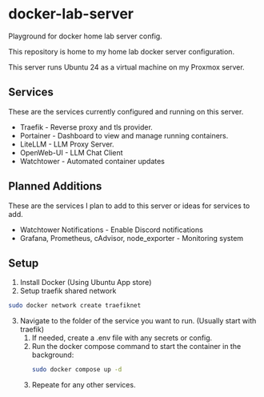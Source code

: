 # docker-lab-server

Playground for docker home lab server config.

This repository is home to my home lab docker server configuration.

This server runs Ubuntu 24 as a virtual machine on my Proxmox server.

## Services

These are the services currently configured and running on this server.

- Traefik - Reverse proxy and tls provider.
- Portainer - Dashboard to view and manage running containers.
- LiteLLM - LLM Proxy Server.
- OpenWeb-UI - LLM Chat Client
- Watchtower - Automated container updates

## Planned Additions

These are the services I plan to add to this server or ideas for services to add.

- Watchtower Notifications - Enable Discord notifications
- Grafana, Prometheus, cAdvisor, node_exporter - Monitoring system

## Setup

1. Install Docker (Using Ubuntu App store)
2. Setup traefik shared network

```bash
sudo docker network create traefiknet
```

3. Navigate to the folder of the service you want to run. (Usually start with traefik)
    1. If needed, create a .env file with any secrets or config.
    1. Run the docker compose command to start the container in the background:
        ```bash
        sudo docker compose up -d
        ```
    3. Repeate for any other services.

